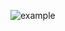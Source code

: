 ![example](https://cdn.discordapp.com/attachments/1079458380172755054/1117837862629548162/inbound.jpg)
